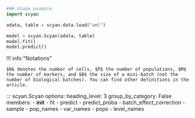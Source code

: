 ```py
### Usage example
import scyan

adata, table = scyan.data.load("aml")

model = scyan.Scyan(adata, table)
model.fit()
model.predict()
```

!!! info "Notations"

    $N$ denotes the number of cells, $P$ the number of populations, $M$ the number of markers, and $B$ the size of a mini-batch (not the number of biological batches). You can find other definitions in the article.

::: scyan.Scyan
    options:
      heading_level: 3
      group_by_category: False
      members:
        - __init__
        - fit
        - predict
        - predict_proba
        - batch_effect_correction
        - sample
        - pop_names
        - var_names
        - pops
        - level_names

